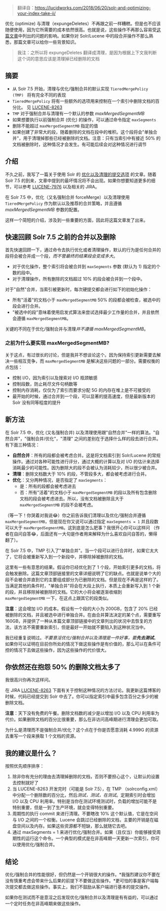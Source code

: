 >   翻译自：https://lucidworks.com/2018/06/20/solr-and-optimizing-your-index-take-ii/

优化 (optimize) 与清理（expungeDeletes）不再跟之前一样糟糕。但是也不应该随便使用，因为它所需要的成本依然很高。也就是说，这些操作不再那么容易受[这篇文章](https://lucidworks.com/2017/10/13/segment-merging-deleted-documents-optimize-may-bad/)中列出的问题的影响。如果你对 Solr/Lucene 中的段合并操作不那么熟悉，那篇文章可以给你一些背景知识。

>   我注：之所以将 expungeDeletes 翻译成清理，是因为根据上下文我判断这个词的意思应该是清理掉已经删除的文档

## 摘要

-   从 Solr 7.5 开始，清理与优化/强制合并的默认实现 `TieredMergePolicy (TMP) ` 将有完全不同的表现
-   `TieredMergePolicy` 将有一些额外的选项用来控制在一个索引中删除文档的百分比。 见 [LUCENE-8263](https://issues.apache.org/jira/browse/LUCENE-8263)
-   `TMP` 对于强制合并与清理有一个默认的参数 *maxMergedSegmentMB* 
-   如果想要执行以前强制合并 (优化) 的操作，可以通过命令指定 `maxSegments`
-   删除不能超过 `maxMergedSegmentMB` 指定的值
-   如果创建了非常大的段，随着删除的文档在段中的堆积。这个段将会"单独合并"，用于清理掉那些已经被删除的文档。注意：只有当索引中有接近 50% 的文档被删除时，这种情况才会发生。有可能后续会对这种情况进行调节

## 介绍

不久之前，我写了一篇关于使用 Solr 的 [优化以及清理的提交选项](https://lucidworks.com/2017/10/13/segment-merging-deleted-documents-optimize-may-bad/) 的文章。随着 Solr 7.5 的到来，文章中提到的最坏情况将不会出现。如果你想要知道更多的细节，可以参考 [LUCENE-7976](https://issues.apache.org/jira/browse/LUCENE-7976) 以及相关的 JIRA。

在 Solr 7.5 中，优化（又名强制合并 forceMerge）以及清理使用 `TieredMergePolicy` 作为默认以及推荐的合并策略，并且遵循 *maxMergedSegmentMB* 参数的配置。

这样一个简短的介绍，涉及到一些重要的方面，因此将这篇文章发了出来。

## 快速回顾 Solr 7.5 之前的合并以及删除

首先快速回顾一下，通过命令去执行优化或者清理操作，默认的行为是任何合并的段将会被合并成一个段，*而不管最终的结果段会变成多大*。

-   对于优化操作，整个索引将会被合并到 `maxSegments` 参数 (默认为 1) 指定的个数的段中。
-   对于清理操作，所有删除的文档超过 10% 的段会被合并到一个段中。

对于"自然"合并，当索引被更新时，每次硬提交都会进行如下的初始化操作：

-   所有"活着"的文档小于 `maxMergedSegmentMB` 50% 的段都会被检查，被选中的段会进行合并。
-   "被选中的段"意味着使用启发式算法来尝试选择最少工作量的合并，并且依然会遵循 `maxMergedSegmentMB`。

关键的不同在于优化/强制合并与清理*并不遵循 maxMergedSegmentMB*。

### 之前为什么要实现 maxMergedSegmentMB?

关于这点，有过很长的讨论，但是我并不想谈论这个。因为保持索引更新需要去解决一些相互竞争，而 `maxMergedSegmentMB` 是解决这些问题的一部分。需要权衡的点包括：

-   控制 I/O，因为索引以及搜索对 I/O 瓶颈敏感
-   控制段数，防止耗尽文件句柄数等
-   控制内存消耗，仅仅为了索引而要求分配 5G 的内存在堆上是不可接受的
-   最开始的时候，通过合并到一个段，可以显著的提高速度，但是最新版本的 Solr 没有同等程度的提升

## 新方法

在 Solr 7.5 中，优化 (又名强制合并) 以及清理使用跟"自然合并"一样的算法。"自然合并"，"强制合并/优化"，"清理" 之间的差别在于选择什么样的段去进行合并。有下面三种情况：

-   **自然合并**：所有的段都会被考虑合并。这是将文档索引到 Solr/Lucene 的常规操作。通过对各种可能性进行评分，通过大概的计算以及对 I/O 的估计来选择消耗最少的可能性。因为删除大的段不会被认为消耗较少，所以很少被合并。
-   **清理**：删除文档数大于 10% 的段，不管段多大，都会被考虑进行合并。
-   **优化**：又分两种情况，是否指定了 `maxSegments`：
    -   是：所有的段都会被考虑进去
    -   否：所有"活着"的文档小于 `maxMergedSegmentMB` 的段以及所有包含删除文档的段会被考虑进去。所以，没有文档被删除且大于 `maxMergedSegmentMB` 的段不会被考虑。

（等一下！你哭着对我说😂）你之前告诉我们清理以及优化/强制合并遵循 `maxMergedSegmentMB`，但是现在你又说可以通过指定 `maxSegments = 1` 并且段数可以大于 `maxMergedSegmentMB`。这到底是怎么肥事？我很开心你可以这样问 （作者在自问自答😂，后面还有一大句是作者用来解释为什么喜欢自问自答的，懒得翻了）。

在 Solr 7.5 中，TMP 引入了"单独合并"。当一个段可以进行合并时，如果它太大了，它将会被重新写入到一个新段中，并移除掉被删除的文档。

这里有一些有意思的结果。假设你已经优化到了 1 个段，开始索引更多的文档，将会触发删除。这篇文章顶部链接里的文章详细说明了它的缺点。也就是说单个大的段不会被合并直到它的主要组成部分为已删除的文档。但是现在不再是这样的了。当满足其他的条件时，"单独合并"将会在大段上执行，本质上会重新写入到 1 个新的段，并且移除掉被删除的文档。它的大小将会被逐渐收缩到 `maxMergedSegmentMB` 一下，在这点上跟其它的段类似。

**注意**：这会增加 I/O 的成本。假设有一个段的大小为 200GB，包含了 20% 已经被删除的文档，并且被选中进行单独合并。在由合并算法决定的某个点，需要重写 160GB，并提供了一种从本篇文章顶部链接中的文章列出的状况中去恢复的方法，该方法不需要重新索引，但是最好一开始就不要陷入到这种状况当中。

我已经重复说明过。*不要意淫优化/强制合并以及清理是一件好事，要**先去测试***。如果你可以证明在目前你所处的情况下做这些操作是有价值的，那么可以在条件可控的情况下去做这些操作，因为这些操作的代价很大。

## 你依然还在抱怨 50% 的删除文档太多了

我很高兴你再次这样问。

在 JIRA [LUCENE-8263](https://issues.apache.org/jira/browse/LUCENE-8263) 下面有关于控制这种情况的方法讨论。我更新这篇博客的时候，代码已经提交到 Solr 中去了。你可以指定索引中最多包含百分之多少的被删除文档。

**注意**：天下没有免费的午餐。删除文档数的减少是以增加 I/O 以及 CPU 利用率为代价。如果删除文档的百分比很重要，那么在非访问高峰期进行清理会更加可取。

为什么是清理而不是强制合并/优化？这个点在于你是否愿意消耗 4.999G 的资源去重写一个段来换取 1 个文档的资源。

## 我的建议是什么？

按照优先顺序排序：

1.  除非你有充分的理由去清理掉删除的文档，否则不要担心这个，让默认的设置去控制就好了
2.  当 LUCENE-8263 开发完时（可能是 Solr 7.5），在 TMP （solrconfig.xml）中分配一个删除数的百分比，然后*测试，测试，在测试*。定期索引时会增加 I/O 以及 CPU 利用率。特别是当你在测试环境测试时，负载的增加可能不是特别重要，但是一到了生产环境，就会变得特别重要。
3.  周期性的执行 commit 来进行清理。不要瞎改 10% 这个默认值，它是在空间与 I/O 之间的一个权衡。Lucene 会跳过已经删除的文档，主要的开销是在磁盘空间以及内存。如果这些资源都不短缺，那么就随它去吧。
4.  通过 maxSegments = 1 来进行优化/强制合并。如果（且仅当）你能够接受周期性的运行这个命令。一个典型的模式是在非高峰期一天更新一次索引，你可以使用优化/强制合并。

## 结论

优化/强制合并的性能很好，但仍然是一个开销很大的操作。*我强烈建议你不要在没有慎重考虑会带来什么后果的前提下不要做这些操作。*更可怕的事是客户端每次提交都去做这些操作。事实上，我们不鼓励从客户端进行基本的提交操作。

如果你在测试而不是意淫之后发现优化/强制合并以及清理是有有益的，可以通过一个定时任务在非高峰期来做这些操作。